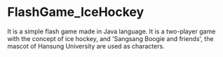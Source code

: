# FlashGame_IceHockey

It is a simple flash game made in Java language. 
It is a two-player game with the concept of ice hockey, and 'Sangsang Boogie and friends', the mascot of Hansung University are used as characters.
